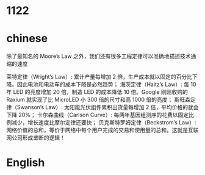 # 1122

# chinese

除了最知名的 Moore’s Law 之外，我们还有很多工程定律可以准确地描述技术通缩的速度

莱特定律（Wright’s Law）: 累计产量每增加 2 倍，生产成本就以固定的百分比下降。因此电池和电动车的成本下降是必然趋势；
海茨定律（Haitz’s Law）: 每 10 年 LED 的亮度增加 20 倍，制造 LED 的成本降低 10 倍。Google 刚刚收购的 Raxium 就实现了比 MicroLED 小 300 倍的尺寸和高 1000 倍的亮度；
斯旺森定律（Swanson’s Law）: 太阳能光伏组件累积出货量每增加 2 倍，平均价格的就会下降 20%；
卡尔森曲线（Carlson Curve）: 每两年基因组测序的花费以固定比例减少，增长速度比摩尔定律还要快；
贝克斯特罗姆定律（Beckstrom’s Law）: 网络价值的总和，等价于网络中每个用户完成的交易和使用量的总和。这就是互联网公司形成垄断的逻辑！

# English
